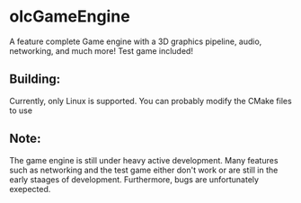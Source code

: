 # olcGameEngine
A feature complete Game engine with a 3D graphics pipeline, audio, networking, and much more! Test game included!

## Building:
Currently, only Linux is supported. You can probably modify the CMake files to use

## Note: 
The game engine is still under heavy active development. Many features such as networking and the test game either don't work or are still in the early staages of development. Furthermore, bugs are unfortunately exepected.
